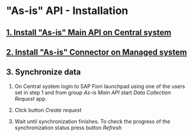 # "As-is" API - Installation

## [1. Install "As-is" Main API on Central system](inst-cen.md)

## [2. Install "As-is" Connector on Managed system](inst-man.md)

## 3. Synchronize data

1. On Central system login to SAP Fiori launchpad using one of the users set in step 1 and from group *As-is Main API* start *Data Collection Request* app.

2. Click button *Create request*

3. Wait until synchronization finishes. To check the progress of the synchronization status press button *Refresh*

